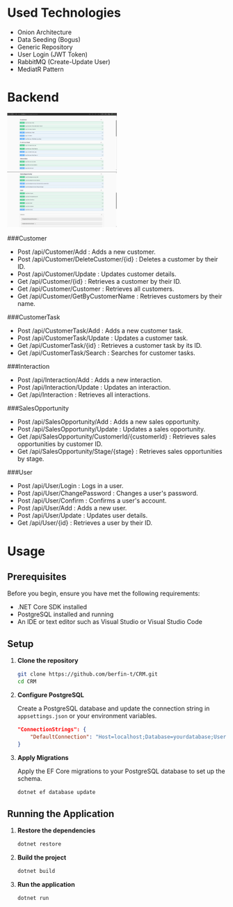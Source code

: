 # Used Technologies

- Onion Architecture
- Data Seeding (Bogus)
- Generic Repository
- User Login (JWT Token)
- RabbitMQ (Create-Update User)
- MediatR Pattern
 
# Backend

<img src="ss/backend.jpg" width=50% />

<img src="ss/backend1.jpg" width=50% />

###Customer
- Post /api/Customer/Add : Adds a new customer.
- Post /api/Customer/DeleteCustomer/{id} : Deletes a customer by their ID.
- Post /api/Customer/Update : Updates customer details.
- Get /api/Customer/{id} : Retrieves a customer by their ID.
- Get /api/Customer/Customer : Retrieves all customers.
- Get /api/Customer/GetByCustomerName : Retrieves customers by their name.
  
###CustomerTask
- Post /api/CustomerTask/Add : Adds a new customer task.
- Post /api/CustomerTask/Update : Updates a customer task.
- Get /api/CustomerTask/{id} : Retrieves a customer task by its ID.
- Get /api/CustomerTask/Search : Searches for customer tasks.
  
###Interaction
- Post /api/Interaction/Add : Adds a new interaction.
- Post /api/Interaction/Update : Updates an interaction.
- Get /api/Interaction : Retrieves all interactions.
  
###SalesOpportunity
- Post /api/SalesOpportunity/Add : Adds a new sales opportunity.
- Post  /api/SalesOpportunity/Update : Updates a sales opportunity.
- Get  /api/SalesOpportunity/CustomerId/{customerId} : Retrieves sales opportunities by customer ID.
- Get  /api/SalesOpportunity/Stage/{stage} : Retrieves sales opportunities by stage.
  
###User
- Post /api/User/Login : Logs in a user.
- Post /api/User/ChangePassword : Changes a user's password.
- Post /api/User/Confirm : Confirms a user's account.
- Post /api/User/Add : Adds a new user.
- Post /api/User/Update : Updates user details.
- Get /api/User/{id} :  Retrieves a user by their ID.
  
# Usage

## Prerequisites

Before you begin, ensure you have met the following requirements:
- .NET Core SDK installed 
- PostgreSQL installed and running
- An IDE or text editor such as Visual Studio or Visual Studio Code

## Setup
1. **Clone the repository**

    ```bash
    git clone https://github.com/berfin-t/CRM.git
    cd CRM
    ```
2. **Configure PostgreSQL**

    Create a PostgreSQL database and update the connection string in `appsettings.json` or your environment variables.

    ```json
    "ConnectionStrings": {
        "DefaultConnection": "Host=localhost;Database=yourdatabase;Username=yourusername;Password=yourpassword"
    }
    ```
3. **Apply Migrations**

    Apply the EF Core migrations to your PostgreSQL database to set up the schema.

    ```bash
    dotnet ef database update
    ```
## Running the Application

1. **Restore the dependencies**

    ```bash
    dotnet restore
    ```
2. **Build the project**

    ```bash
    dotnet build
    ```
3. **Run the application**

    ```bash
    dotnet run
    ```
